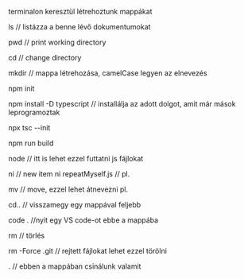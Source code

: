 terminalon keresztül létrehoztunk mappákat 


ls // listázza a benne lévő dokumentumokat

pwd // print working directory

cd // change directory

mkdir // mappa létrehozása, camelCase legyen az elnevezés 

npm init

npm install -D typescript // installálja az adott dolgot, amit már mások leprogramoztak 

npx tsc --init

npm run build 

node // itt is lehet ezzel futtatni js fájlokat

ni // new item 
     ni repeatMyself.js // pl.

mv // move, ezzel lehet átnevezni pl.

cd.. // visszamegy egy mappával feljebb

code . //nyit egy VS code-ot ebbe a mappába

rm // törlés

rm -Force .git // rejtett fájlokat lehet ezzel törölni 

. // ebben a mappában csinálunk valamit 





